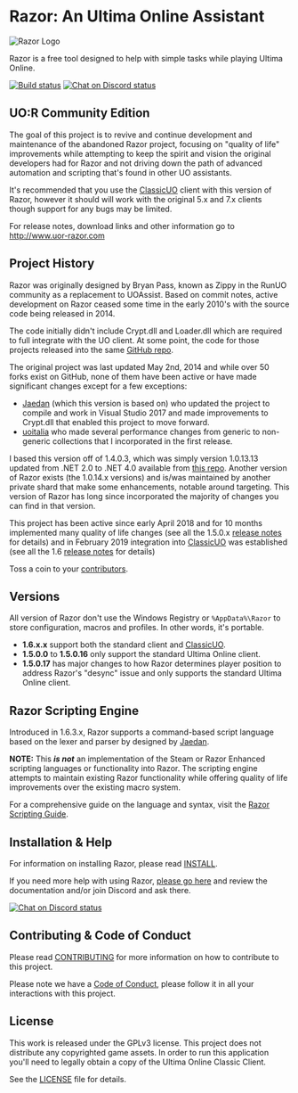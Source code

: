 # Razor: An Ultima Online Assistant

![Razor Logo](https://imgur.com/jTtHLVF.png)

Razor is a free tool designed to help with simple tasks while playing Ultima Online.

[![Build status](https://ci.appveyor.com/api/projects/status/1815mo6is2t8fl1o?svg=true)](https://ci.appveyor.com/project/markdwags/razor) [![Chat on Discord status](https://img.shields.io/discord/458277173208547350.svg?logo=discord)](https://discord.gg/VdyCpjQ)

## UO:R Community Edition

The goal of this project is to revive and continue development and maintenance of the abandoned Razor project, focusing on "quality of life" improvements while attempting to keep the spirit and vision the original developers had for Razor and not driving down the path of advanced automation and scripting that's found in other UO assistants.

It's recommended that you use the [ClassicUO](https://github.com/andreakarasho/ClassicUO) client with this version of Razor, however it should will work with the original 5.x and 7.x clients though support for any bugs may be limited.

For release notes, download links and other information go to http://www.uor-razor.com

## Project History

Razor was originally designed by Bryan Pass, known as Zippy in the RunUO community as a replacement to UOAssist. Based on commit notes, active development on Razor ceased some time in the early 2010's with the source code being released in 2014.

 The code initially didn't include Crypt.dll and Loader.dll which are required to full integrate with the UO client. At some point, the code for those projects released into the same [GitHub repo](https://github.com/msturgill/razor).

 The original project was last updated May 2nd, 2014 and while over 50 forks exist on GitHub, none of them have been active or have made significant changes except for a few exceptions:

* [Jaedan](https://github.com/jaedan) (which this version is based on) who updated the project to compile and work in Visual Studio 2017 and made improvements to Crypt.dll that enabled this project to move forward.
* [uoitalia](https://github.com/uoitalia) who made several performance changes from generic to non-generic collections that I incorporated in the first release.

I based this version off of 1.4.0.3, which was simply version 1.0.13.13 updated from .NET 2.0 to .NET 4.0 available from [this repo](https://github.com/msturgill/razor). Another version of Razor exists (the 1.0.14.x versions) and is/was maintained by another private shard that make some enhancements, notable around targeting. This version of Razor has long since incorporated the majority of changes you can find in that version.

This project has been active since early April 2018 and for 10 months implemented many quality of life changes (see all the 1.5.0.x [release notes](http://www.uor-razor.com/#releasenotes) for details) and in February 2019 integration into [ClassicUO](https://github.com/andreakarasho/ClassicUO) was established (see all the 1.6 [release notes](https://github.com/markdwags/Razor/releases/) for details)

Toss a coin to your [contributors](https://github.com/markdwags/Razor/graphs/contributors).

## Versions

All version of Razor don't use the Windows Registry or `%AppData%\Razor` to store configuration, macros and profiles. In other words, it's portable.

* **1.6.x.x** support both the standard client and [ClassicUO](https://github.com/andreakarasho/ClassicUO).
* **1.5.0.0** to **1.5.0.16** only support the standard Ultima Online client.
* **1.5.0.17** has major changes to how Razor determines player position to address Razor's "desync" issue and only supports the standard Ultima Online client.

## Razor Scripting Engine

Introduced in 1.6.3.x, Razor supports a command-based script language based on the lexer and parser by designed by [Jaedan](https://github.com/jaedan).

**NOTE:** This ***is not*** an implementation of the Steam or Razor Enhanced scripting languages or functionality into Razor. The scripting engine attempts to maintain existing Razor functionality while offering quality of life improvements over the existing macro system.

For a comprehensive guide on the language and syntax, visit the [Razor Scripting Guide](http://www.uor-razor.com/guide/).

## Installation & Help

For information on installing Razor, please read [INSTALL](INSTALL.md).

If you need more help with using Razor, [please go here](http://www.uor-razor.com/help) and review the documentation and/or join Discord and ask there.

[![Chat on Discord status](https://img.shields.io/discord/458277173208547350.svg?logo=discord)](https://discord.gg/VdyCpjQ)

## Contributing & Code of Conduct

Please read [CONTRIBUTING](CONTRIBUTING.md) for more information on how to contribute to this project.

Please note we have a [Code of Conduct](CODE_OF_CONDUCT.md), please follow it in all your interactions with this project.

## License

This work is released under the GPLv3 license. This project does not distribute any copyrighted game assets. In order to run this application you'll need to legally obtain a copy of the Ultima Online Classic Client.

See the [LICENSE](LICENSE.md) file for details.
